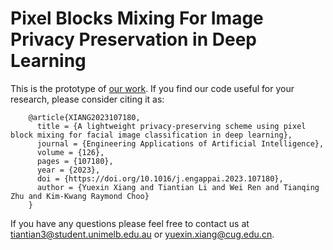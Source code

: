 # Pixel Blocks Mixing For Image Privacy Preservation in Deep Learning
This is the prototype of [our work](https://doi.org/10.1016/j.engappai.2023.107180). If you find our code useful for your research, please consider citing it as:

        @article{XIANG2023107180,
          title = {A lightweight privacy-preserving scheme using pixel block mixing for facial image classification in deep learning},
          journal = {Engineering Applications of Artificial Intelligence},
          volume = {126},
          pages = {107180},
          year = {2023},
          doi = {https://doi.org/10.1016/j.engappai.2023.107180},
          author = {Yuexin Xiang and Tiantian Li and Wei Ren and Tianqing Zhu and Kim-Kwang Raymond Choo}
        }

If you have any questions please feel free to contact us at tiantian3@student.unimelb.edu.au or yuexin.xiang@cug.edu.cn.
